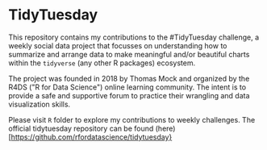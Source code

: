 # TidyTuesday

This repository contains my contributions to the #TidyTuesday challenge, a weekly social data project that focusses on understanding how to summarize and arrange data to make meaningful and/or beautiful charts within the ```tidyverse``` (any other R packages) ecosystem.

The project was founded in 2018 by Thomas Mock and organized by the R4DS ("R for Data Science") online learning community. The intent is to provide a safe and supportive forum to practice their wrangling and data visualization skills.

Please visit ```R``` folder to explore my contributions to weekly challenges. The official tidytuesday repository can be found (here)[https://github.com/rfordatascience/tidytuesday}
